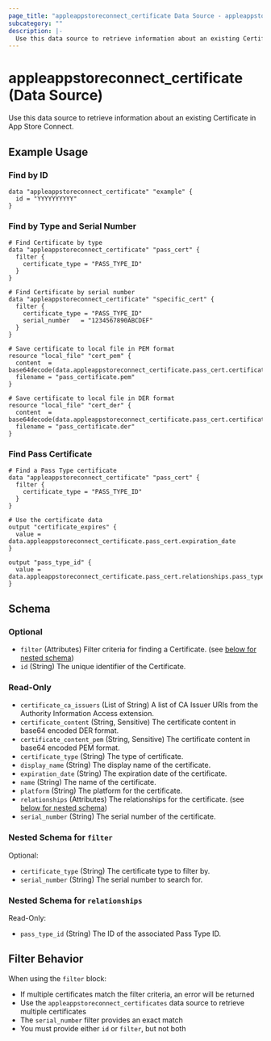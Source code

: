 ```yaml
---
page_title: "appleappstoreconnect_certificate Data Source - appleappstoreconnect"
subcategory: ""
description: |-
  Use this data source to retrieve information about an existing Certificate in App Store Connect.
---
```


# appleappstoreconnect_certificate (Data Source)

Use this data source to retrieve information about an existing Certificate in App Store Connect.

## Example Usage

### Find by ID

```hcl
data "appleappstoreconnect_certificate" "example" {
  id = "YYYYYYYYYY"
}
```

### Find by Type and Serial Number

```hcl
# Find Certificate by type
data "appleappstoreconnect_certificate" "pass_cert" {
  filter {
    certificate_type = "PASS_TYPE_ID"
  }
}

# Find Certificate by serial number
data "appleappstoreconnect_certificate" "specific_cert" {
  filter {
    certificate_type = "PASS_TYPE_ID"
    serial_number   = "1234567890ABCDEF"
  }
}

# Save certificate to local file in PEM format
resource "local_file" "cert_pem" {
  content  = base64decode(data.appleappstoreconnect_certificate.pass_cert.certificate_content_pem)
  filename = "pass_certificate.pem"
}

# Save certificate to local file in DER format
resource "local_file" "cert_der" {
  content  = base64decode(data.appleappstoreconnect_certificate.pass_cert.certificate_content)
  filename = "pass_certificate.der"
}
```

### Find Pass Certificate

```hcl
# Find a Pass Type certificate
data "appleappstoreconnect_certificate" "pass_cert" {
  filter {
    certificate_type = "PASS_TYPE_ID"
  }
}

# Use the certificate data
output "certificate_expires" {
  value = data.appleappstoreconnect_certificate.pass_cert.expiration_date
}

output "pass_type_id" {
  value = data.appleappstoreconnect_certificate.pass_cert.relationships.pass_type_id
}
```

<!-- schema generated by tfplugindocs -->
## Schema

### Optional

- `filter` (Attributes) Filter criteria for finding a Certificate. (see [below for nested schema](#nestedatt--filter))
- `id` (String) The unique identifier of the Certificate.

### Read-Only

- `certificate_ca_issuers` (List of String) A list of CA Issuer URIs from the Authority Information Access extension.
- `certificate_content` (String, Sensitive) The certificate content in base64 encoded DER format.
- `certificate_content_pem` (String, Sensitive) The certificate content in base64 encoded PEM format.
- `certificate_type` (String) The type of certificate.
- `display_name` (String) The display name of the certificate.
- `expiration_date` (String) The expiration date of the certificate.
- `name` (String) The name of the certificate.
- `platform` (String) The platform for the certificate.
- `relationships` (Attributes) The relationships for the certificate. (see [below for nested schema](#nestedatt--relationships))
- `serial_number` (String) The serial number of the certificate.

<a id="nestedatt--filter"></a>
### Nested Schema for `filter`

Optional:

- `certificate_type` (String) The certificate type to filter by.
- `serial_number` (String) The serial number to search for.


<a id="nestedatt--relationships"></a>
### Nested Schema for `relationships`

Read-Only:

- `pass_type_id` (String) The ID of the associated Pass Type ID.

## Filter Behavior

When using the `filter` block:
- If multiple certificates match the filter criteria, an error will be returned
- Use the `appleappstoreconnect_certificates` data source to retrieve multiple certificates
- The `serial_number` filter provides an exact match
- You must provide either `id` or `filter`, but not both
